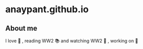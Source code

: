 # anaypant.github.io

## About me
I love :pizza: , reading WW2 :books: and watching WW2 :cinema: , working on :robot:
